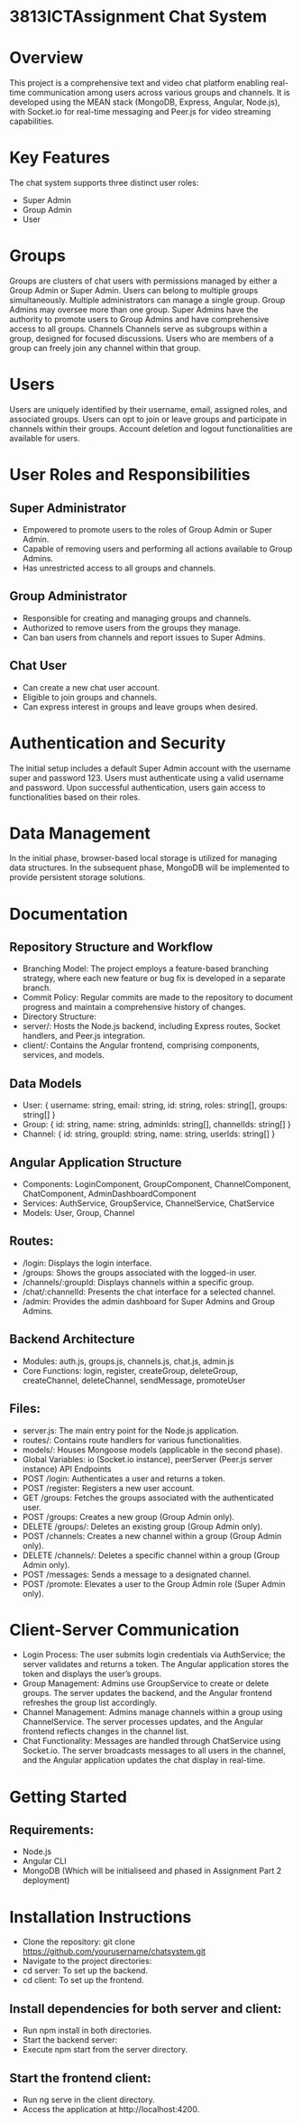 # 3813ICTAssignment Chat System
# Overview

This project is a comprehensive text and video chat platform enabling real-time communication among users across various groups and channels. It is developed using the MEAN stack (MongoDB, Express, Angular, Node.js), with Socket.io for real-time messaging and Peer.js for video streaming capabilities.

# Key Features
The chat system supports three distinct user roles:
- Super Admin
- Group Admin
- User

# Groups
Groups are clusters of chat users with permissions managed by either a Group Admin or Super Admin.
Users can belong to multiple groups simultaneously.
Multiple administrators can manage a single group.
Group Admins may oversee more than one group.
Super Admins have the authority to promote users to Group Admins and have comprehensive access to all groups.
Channels
Channels serve as subgroups within a group, designed for focused discussions.
Users who are members of a group can freely join any channel within that group.
# Users
Users are uniquely identified by their username, email, assigned roles, and associated groups.
Users can opt to join or leave groups and participate in channels within their groups.
Account deletion and logout functionalities are available for users.
# User Roles and Responsibilities
## Super Administrator
- Empowered to promote users to the roles of Group Admin or Super Admin.
- Capable of removing users and performing all actions available to Group Admins.
- Has unrestricted access to all groups and channels.
## Group Administrator
- Responsible for creating and managing groups and channels.
- Authorized to remove users from the groups they manage.
- Can ban users from channels and report issues to Super Admins.
## Chat User
- Can create a new chat user account.
- Eligible to join groups and channels.
- Can express interest in groups and leave groups when desired.
# Authentication and Security
The initial setup includes a default Super Admin account with the username super and password 123.
Users must authenticate using a valid username and password.
Upon successful authentication, users gain access to functionalities based on their roles.
# Data Management
In the initial phase, browser-based local storage is utilized for managing data structures.
In the subsequent phase, MongoDB will be implemented to provide persistent storage solutions.
# Documentation
## Repository Structure and Workflow
- Branching Model: The project employs a feature-based branching strategy, where each new feature or bug fix is developed in a separate branch.
- Commit Policy: Regular commits are made to the repository to document progress and maintain a comprehensive history of changes.
- Directory Structure:
- server/: Hosts the Node.js backend, including Express routes, Socket handlers, and Peer.js integration.
- client/: Contains the Angular frontend, comprising components, services, and models.
## Data Models
- User: { username: string, email: string, id: string, roles: string[], groups: string[] }
- Group: { id: string, name: string, adminIds: string[], channelIds: string[] }
- Channel: { id: string, groupId: string, name: string, userIds: string[] }
## Angular Application Structure
- Components: LoginComponent, GroupComponent, ChannelComponent, ChatComponent, AdminDashboardComponent
- Services: AuthService, GroupService, ChannelService, ChatService
- Models: User, Group, Channel
## Routes:
- /login: Displays the login interface.
- /groups: Shows the groups associated with the logged-in user.
- /channels/:groupId: Displays channels within a specific group.
- /chat/:channelId: Presents the chat interface for a selected channel.
- /admin: Provides the admin dashboard for Super Admins and Group Admins.
## Backend Architecture
- Modules: auth.js, groups.js, channels.js, chat.js, admin.js
- Core Functions: login, register, createGroup, deleteGroup, createChannel, deleteChannel, sendMessage, promoteUser
## Files:
- server.js: The main entry point for the Node.js application.
- routes/: Contains route handlers for various functionalities.
- models/: Houses Mongoose models (applicable in the second phase).
- Global Variables: io (Socket.io instance), peerServer (Peer.js server instance)
API Endpoints
- POST /login: Authenticates a user and returns a token.
- POST /register: Registers a new user account.
- GET /groups: Fetches the groups associated with the authenticated user.
- POST /groups: Creates a new group (Group Admin only).
- DELETE /groups/: Deletes an existing group (Group Admin only).
- POST /channels: Creates a new channel within a group (Group Admin only).
- DELETE /channels/: Deletes a specific channel within a group (Group Admin only).
- POST /messages: Sends a message to a designated channel.
- POST /promote: Elevates a user to the Group Admin role (Super Admin only).
# Client-Server Communication
- Login Process: The user submits login credentials via AuthService; the server validates and returns a token. The Angular application stores the token and displays the user’s groups.
- Group Management: Admins use GroupService to create or delete groups. The server updates the backend, and the Angular frontend refreshes the group list accordingly.
- Channel Management: Admins manage channels within a group using ChannelService. The server processes updates, and the Angular frontend reflects changes in the channel list.
- Chat Functionality: Messages are handled through ChatService using Socket.io. The server broadcasts messages to all users in the channel, and the Angular application updates the chat display in real-time.
# Getting Started
## Requirements:
- Node.js
- Angular CLI
- MongoDB (Which will be initialiseed and phased in Assignment Part 2 deployment)
# Installation Instructions
- Clone the repository: git clone https://github.com/yourusername/chatsystem.git
- Navigate to the project directories:
- cd server: To set up the backend.
- cd client: To set up the frontend.
## Install dependencies for both server and client:
- Run npm install in both directories.
- Start the backend server:
- Execute npm start from the server directory.
## Start the frontend client:
- Run ng serve in the client directory.
- Access the application at http://localhost:4200.







